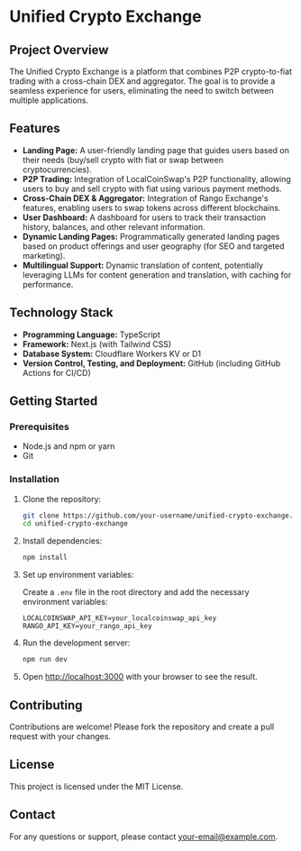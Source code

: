 # Unified Crypto Exchange

## Project Overview

The Unified Crypto Exchange is a platform that combines P2P crypto-to-fiat trading with a cross-chain DEX and aggregator. The goal is to provide a seamless experience for users, eliminating the need to switch between multiple applications.

## Features

- **Landing Page:** A user-friendly landing page that guides users based on their needs (buy/sell crypto with fiat or swap between cryptocurrencies).
- **P2P Trading:** Integration of LocalCoinSwap's P2P functionality, allowing users to buy and sell crypto with fiat using various payment methods.
- **Cross-Chain DEX & Aggregator:** Integration of Rango Exchange's features, enabling users to swap tokens across different blockchains.
- **User Dashboard:** A dashboard for users to track their transaction history, balances, and other relevant information.
- **Dynamic Landing Pages:** Programmatically generated landing pages based on product offerings and user geography (for SEO and targeted marketing).
- **Multilingual Support:** Dynamic translation of content, potentially leveraging LLMs for content generation and translation, with caching for performance.

## Technology Stack

- **Programming Language:** TypeScript
- **Framework:** Next.js (with Tailwind CSS)
- **Database System:** Cloudflare Workers KV or D1
- **Version Control, Testing, and Deployment:** GitHub (including GitHub Actions for CI/CD)

## Getting Started

### Prerequisites

- Node.js and npm or yarn
- Git

### Installation

1. Clone the repository:

    ```bash
    git clone https://github.com/your-username/unified-crypto-exchange.git
    cd unified-crypto-exchange
    ```

2. Install dependencies:

    ```bash
    npm install
    ```

3. Set up environment variables:

    Create a `.env` file in the root directory and add the necessary environment variables:

    ```env
    LOCALCOINSWAP_API_KEY=your_localcoinswap_api_key
    RANGO_API_KEY=your_rango_api_key
    ```

4. Run the development server:

    ```bash
    npm run dev
    ```

5. Open [http://localhost:3000](http://localhost:3000) with your browser to see the result.

## Contributing

Contributions are welcome! Please fork the repository and create a pull request with your changes.

## License

This project is licensed under the MIT License.

## Contact

For any questions or support, please contact [your-email@example.com](mailto:your-email@example.com).
